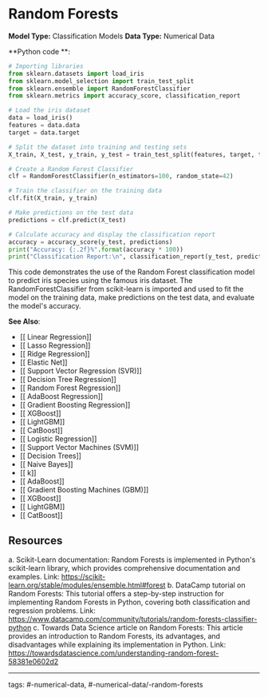 #  Random Forests
**Model Type:**  Classification Models
**Data Type:**  Numerical Data

**Python code **:


```python
# Importing libraries
from sklearn.datasets import load_iris
from sklearn.model_selection import train_test_split
from sklearn.ensemble import RandomForestClassifier
from sklearn.metrics import accuracy_score, classification_report

# Load the iris dataset
data = load_iris()
features = data.data
target = data.target

# Split the dataset into training and testing sets
X_train, X_test, y_train, y_test = train_test_split(features, target, test_size=0.3, random_state=42)

# Create a Random Forest Classifier
clf = RandomForestClassifier(n_estimators=100, random_state=42)

# Train the classifier on the training data
clf.fit(X_train, y_train)

# Make predictions on the test data
predictions = clf.predict(X_test)

# Calculate accuracy and display the classification report
accuracy = accuracy_score(y_test, predictions)
print("Accuracy: {:.2f}%".format(accuracy * 100))
print("Classification Report:\n", classification_report(y_test, predictions))
```

This code demonstrates the use of the Random Forest classification model to predict iris species using the famous iris dataset. The RandomForestClassifier from scikit-learn is imported and used to fit the model on the training data, make predictions on the test data, and evaluate the model's accuracy.


**See Also**:

- [[ Linear Regression]]
- [[ Lasso Regression]]
- [[ Ridge Regression]]
- [[ Elastic Net]]
- [[ Support Vector Regression (SVR)]]
- [[ Decision Tree Regression]]
- [[ Random Forest Regression]]
- [[ AdaBoost Regression]]
- [[ Gradient Boosting Regression]]
- [[ XGBoost]]
- [[ LightGBM]]
- [[ CatBoost]]
- [[ Logistic Regression]]
- [[ Support Vector Machines (SVM)]]
- [[ Decision Trees]]
- [[ Naive Bayes]]
- [[ k]]
- [[ AdaBoost]]
- [[ Gradient Boosting Machines (GBM)]]
- [[ XGBoost]]
- [[ LightGBM]]
- [[ CatBoost]]
## Resources

a. Scikit-Learn documentation: Random Forests is implemented in Python's scikit-learn library, which provides comprehensive documentation and examples.
Link: https://scikit-learn.org/stable/modules/ensemble.html#forest
b. DataCamp tutorial on Random Forests:
This tutorial offers a step-by-step instruction for implementing Random Forests in Python, covering both classification and regression problems.
Link: https://www.datacamp.com/community/tutorials/random-forests-classifier-python
c. Towards Data Science article on Random Forests:
This article provides an introduction to Random Forests, its advantages, and disadvantages while explaining its implementation in Python.
Link: https://towardsdatascience.com/understanding-random-forest-58381e0602d2


---
tags: #-numerical-data, #-numerical-data/-random-forests
